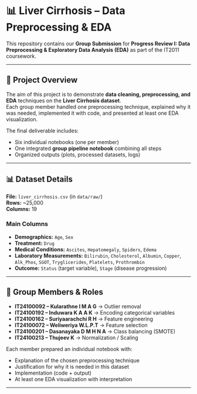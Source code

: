 # 📊 Liver Cirrhosis – Data Preprocessing & EDA

This repository contains our **Group Submission** for **Progress Review I: Data Preprocessing & Exploratory Data Analysis (EDA)** as part of the IT2011 coursework.

---

## 📌 Project Overview
The aim of this project is to demonstrate **data cleaning, preprocessing, and EDA** techniques on the **Liver Cirrhosis dataset**.  
Each group member handled one preprocessing technique, explained why it was needed, implemented it with code, and presented at least one EDA visualization.  

The final deliverable includes:
- Six individual notebooks (one per member)  
- One integrated **group pipeline notebook** combining all steps  
- Organized outputs (plots, processed datasets, logs)  

---

## 📊 Dataset Details
**File:** `liver_cirrhosis.csv` (in `data/raw/`)  
**Rows:** ~25,000  
**Columns:** 19  

### Main Columns
- **Demographics:** `Age`, `Sex`
- **Treatment:** `Drug`
- **Medical Conditions:** `Ascites`, `Hepatomegaly`, `Spiders`, `Edema`
- **Laboratory Measurements:** `Bilirubin`, `Cholesterol`, `Albumin`, `Copper`, `Alk_Phos`, `SGOT`, `Tryglicerides`, `Platelets`, `Prothrombin`
- **Outcome:** `Status` (target variable), `Stage` (disease progression)

---

## 👥 Group Members & Roles
- **IT24100092 – Kularathne I M A G** → Outlier removal  
- **IT24100192 – Induwara K A A K** → Encoding categorical variables  
- **IT24100162 – Suriyaarachchi R H** → Feature engineering  
- **IT24100072 – Weliweriya W.L.P.T** → Feature selection  
- **IT24100201 – Dasanayaka D M H N A** → Class balancing (SMOTE)  
- **IT24100213 – Thujeev K** → Normalization / Scaling  

Each member prepared an individual notebook with:
- Explanation of the chosen preprocessing technique  
- Justification for why it is needed in this dataset  
- Implementation (code + output)  
- At least one EDA visualization with interpretation  

---

